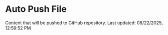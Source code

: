 # Auto Push File

Content that will be pushed to GitHub repository.
Last updated: 08/22/2025, 12:59:52 PM